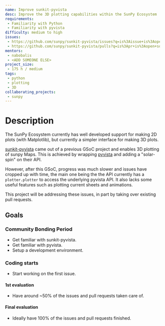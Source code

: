 ```yaml
---
name: Improve sunkit-pyvista
desc: Improve the 3D plotting capabilities within the SunPy Ecosystem
requirements:
 - Familiarity with Python
 - Familiarity with pyvista
difficulty: medium to high
issues:
 - https://github.com/sunpy/sunkit-pyvista/issues?q=is%3Aissue+is%3Aopen+sort%3Aupdated-desc
 - https://github.com/sunpy/sunkit-pyvista/pulls?q=is%3Apr+is%3Aopen+sort%3Aupdated-desc
mentors:
 - nabobalis
 - <ADD SOMEONE ELSE>
project_size:
 - 175 h / medium
tags:
 - python
 - plotting
 - 3D
collaborating_projects:
 - sunpy
---
```


# Description

The SunPy Ecosystem currently has well developed support for making 2D plots (with Matplotlib), but currently a simpler interface for making 3D plots.

[sunkit-pyvista](https://github.com/sunpy/sunkit-pyvista) came out of a previous GSoC project and enables  3D plotting of sunpy Maps.
This is achieved by wrapping [pyvista](https://github.com/pyvista/pyvista) and adding a "solar-spin"  on their API.

However, after this GSoC, progress was much slower and issues have cropped up with time, the main one being the the API currently has a `plotter.plotter` to access the underlying pyvista API.
It also lacks some useful features such as plotting current sheets and animations.

This project will be addressing these issues, in part by taking over existing pull requests.

## Goals

### Community Bonding Period

* Get familiar with sunkit-pyvista.
* Get familiar with pyvista.
* Setup a development environment.

### Coding starts

* Start working on the first issue.

#### 1st evaluation

* Have around ~50% of the issues and pull requests taken care of.

#### Final evaluation

* Ideally have 100% of the issues and pull requests finished.
